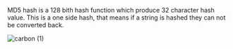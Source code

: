 MD5 hash is a 128 bith hash function which produce 32 character hash value. This is a one side hash, that means if a string is hashed they can not be converted back.

![carbon (1)](https://user-images.githubusercontent.com/48166328/87511162-7c3b3000-c692-11ea-9d0a-ac4d0b45ca31.png)

